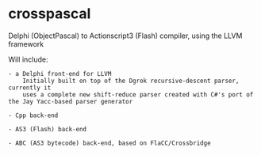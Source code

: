 crosspascal
===========

Delphi (ObjectPascal) to Actionscript3 (Flash) compiler, using the LLVM framework

Will include:

	- a Delphi front-end for LLVM
		Initially built on top of the Dgrok recursive-descent parser, currently it
		uses a complete new shift-reduce parser created with C#'s port of the Jay Yacc-based parser generator

	- Cpp back-end
	
	- AS3 (Flash) back-end
	
	- ABC (AS3 bytecode) back-end, based on FlaCC/Crossbridge

	

